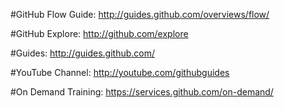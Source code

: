 #GitHub Flow Guide:
http://guides.github.com/overviews/flow/

#GitHub Explore: 
http://github.com/explore

#Guides: 
http://guides.github.com/

#YouTube Channel: 
http://youtube.com/githubguides

#On Demand Training: 
https://services.github.com/on-demand/
